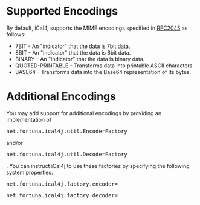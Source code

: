# Supported Encodings

By default, iCal4j supports the MIME encodings specified in [RFC2045](http://www.ietf.org/rfc/rfc2045.txt) as follows:

* 7BIT - An "indicator" that the data is 7bit data.
* 8BIT - An "indicator" that the data is 8bit data.
* BINARY - An "indicator" that the data is binary data.
* QUOTED-PRINTABLE - Transforms data into printable ASCII characters.
* BASE64 - Transforms data into the Base64 representation of its bytes.

# Additional Encodings

You may add support for additional encodings by providing an implementation of <pre>net.fortuna.ical4j.util.EncoderFactory</pre> and/or <pre>net.fortuna.ical4j.util.DecoderFactory</pre>. You can instruct iCal4j to use these factories by specifying the following system properties:

<pre>net.fortuna.ical4j.factory.encoder=<encoder_factory_class_name></pre>

<pre>net.fortuna.ical4j.factory.decoder=<decoder_factory_class_name></pre>
